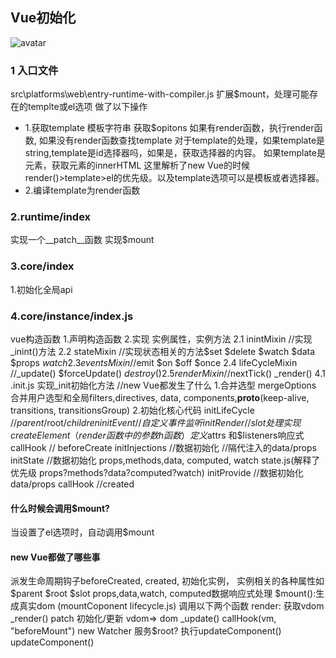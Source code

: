 ## Vue初始化
![avatar](https://p2.ssl.qhimg.com/t01cebfb4c74c7fe96d.png)
### 1 入口文件
src\platforms\web\entry-runtime-with-compiler.js
扩展$mount，处理可能存在的templte或el选项 做了以下操作
- 1.获取template 模板字符串
获取$opitons 如果有render函数，执行render函数, 如果没有render函数查找template
对于template的处理，如果template是string,template是id选择器吗，如果是，获取选择器的内容。
如果template是元素，获取元素的innerHTML
这里解析了new Vue的时候render()>template>el的优先级。以及template选项可以是模板或者选择器。
- 2.编译template为render函数

### 2.runtime/index
实现一个__patch__函数
实现$mount

### 3.core/index
1.初始化全局api

### 4.core/instance/index.js
vue构造函数
1.声明构造函数
2.实现 实例属性，实例方法
	2.1 inintMixin  //实现_inint()方法
	2.2 stateMixin   //实现状态相关的方法$set $delete $watch $data $props $watch
	2.3 eventsMixin  //$emit $on $off $once
	2.4 lifeCycleMixin //_update() $forceUpdate() $destroy()
	2.5 renderMixin //$nextTick() _render()
4.1 .init.js
实现_init初始化方法 //new Vue都发生了什么
1.合并选型 mergeOptions  合并用户选型和全局filters,directives, data, components,__proto__(keep-alive, transitions, transitionsGroup) 
2.初始化核心代码
  initLifeCycle //$parent /$root/$children
  initEvent //自定义事件监听
  initRender //slot处理 实现createElement （render函数中的参数h函数）定义$attrs 和$listeners响应式
  callHook // beforeCreate
  initInjections //数据初始化 //隔代注入的data/props
  initState //数据初始化 props,methods,data, computed, watch state.js(解释了优先级 props?methods?data?computed?watch) 
  initProvide //数据初始化  data/props
  callHook //created
  
####  什么时候会调用$mount?
当设置了el选项时，自动调用$mount
#### new Vue都做了哪些事
派发生命周期钩子beforeCreated, created, 初始化实例， 实例相关的各种属性如$parent $root $slot props,data,watch, computed数据响应式处理
$mount():生成真实dom (mountCoponent lifecycle.js) 调用以下两个函数
render: 获取vdom _render()
patch 初始化/更新 vdom=> dom _update()
callHook(vm, "beforeMount")
new Watcher 服务$root? 执行updateComponent()
updateComponent()
